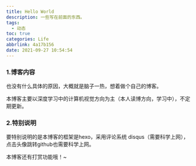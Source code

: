 ```yaml
---
title: Hello World
description: 一些写在前面的东西。
tags: 
  - 动态
toc: true
categories: Life
abbrlink: 4a17b156
date: 2021-09-27 10:54:54
---
```


### 1.博客内容

也没有什么具体的原因，大概就是脑子一热，想着做个自己的博客。

本博客主要以深度学习中的计算机视觉方向为主（本人读博方向，学习中），不定期更新。

### 2.特别说明

要特别说明的是本博客的框架是hexo，采用评论系统 disqus（需要科学上网），点击头像跳转github也需要科学上网。

本博客还有打赏功能哦！~
